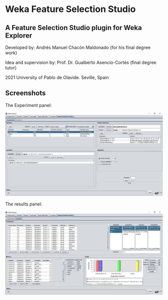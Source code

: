 # Weka Feature Selection Studio
## A Feature Selection Studio plugin for Weka Explorer

Developed by: Andrés Manuel Chacón Maldonado (for his final degree work)

Idea and supervision by: Prof. Dr. Gualberto Asencio-Cortés (final degree tutor)

2021 University of Pablo de Olavide. Seville, Spain

## Screenshots

The Experiment panel:

![Experiment panel](screenshots/fsstudio1.jpg)

The results panel:

![Results panel](screenshots/fsstudio2.jpg)
